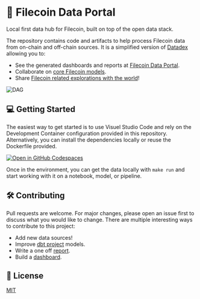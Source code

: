 # :abacus: Filecoin Data Portal

Local first data hub for Filecoin, built on top of the open data stack.

The repository contains code and artifacts to help process Filecoin data from on-chain and off-chain sources. It is a simplified version of [Datadex](https://github.com/davidgasquez/datadex) allowing you to:

- See the generated dashboards and reports at [Filecoin Data Portal](https://davidgasquez.github.io/filecoin-data-portal/).
- Collaborate on [core Filecoin models](https://github.com/davidgasquez/filecoin-data-portal/blob/main/dbt/models/filecoin_state_market_deals.sql).
- Share [Filecoin related explorations with the world](https://davidgasquez.github.io/filecoin-data-portal/reports/2023-06-14-Filecoin%20JSON-RPC.html)!

![DAG](https://user-images.githubusercontent.com/1682202/262713531-74827dbe-b944-49c5-ae20-c6eb0e97daad.png)

## 💻 Getting Started

The easiest way to get started is to use Visuel Studio Code and rely on the Development Container configuration provided in this repository. Alternatively, you can install the dependencies locally or reuse the Dockerfile provided.

[![Open in GitHub Codespaces](https://github.com/codespaces/badge.svg)](https://codespaces.new/davidgasquez/filecoin-data-platform)

Once in the environment, you can get the data locally with `make run` and start working with it on a notebook, model, or pipeline.

## 🛠️ Contributing

Pull requests are welcome. For major changes, please open an issue first to discuss what you would like to change. There are multiple interesting ways to contribute to this project:

- Add new data sources!
- Improve [dbt project](dbt/) models.
- Write a one off [report](reports/).
- Build a [dashboard](dashboards/).

## 📝 License

[MIT](https://choosealicense.com/licenses/mit/)
